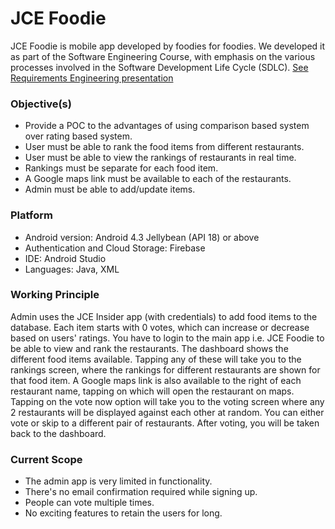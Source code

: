 # JCE Foodie
JCE Foodie is mobile app developed by foodies for foodies. We developed it as part of the Software Engineering Course, with emphasis on the various processes involved in the Software Development Life Cycle (SDLC). [See Requirements Engineering presentation](https://photos.google.com/share/AF1QipN4AAM6gAYSEezviM1WnM-q_gpLn14ZkR8lWUqBfI0tqlnvtChuAeC8fmXAvrZayg?key=UWc3RWJ3d0NZdDRTaWg2STZIMWxmMFhrUWVELVdn)

### Objective(s)
* Provide a POC to the advantages of using comparison based system over rating based system.
* User must be able to rank the food items from different restaurants.
* User must be able to view the rankings of restaurants in real time.
* Rankings must be separate for each food item.
* A Google maps link must be available to each of the restaurants.
* Admin must be able to add/update  items.

### Platform
* Android version: Android 4.3 Jellybean (API 18) or above
* Authentication and Cloud Storage: Firebase
* IDE: Android Studio
* Languages: Java, XML

### Working Principle
Admin uses the JCE Insider app (with credentials) to add food items to the database. Each item starts with 0 votes, which can increase or decrease based on users' ratings. You have to login to the main app i.e. JCE Foodie to be able to view and rank the restaurants. The dashboard shows the different food items available. Tapping any of these will take you to the rankings screen, where the rankings for different restaurants are shown for that food item. A Google maps link is also available to the right of each restaurant name, tapping on which will open the restaurant on maps. Tapping on the vote now option will take you to the voting screen where any 2 restaurants will be displayed against each other at random. You can either vote or skip to a different pair of restaurants. After voting, you will be taken back to the dashboard.

### Current Scope
* The admin app is very limited in functionality.
* There's no email confirmation required while signing up.
* People can vote multiple times.
* No exciting features to retain the users for long.